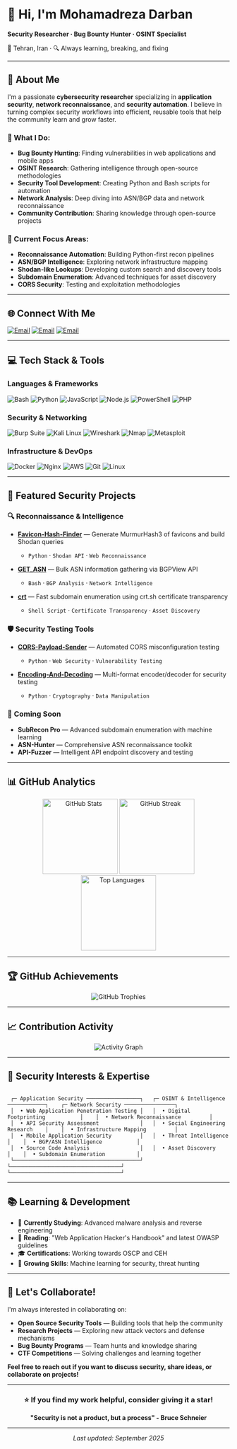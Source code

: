 # 👋 Hi, I'm **Mohamadreza Darban**
**Security Researcher · Bug Bounty Hunter · OSINT Specialist**

📍 Tehran, Iran · 🔍 Always learning, breaking, and fixing

---

## 💫 About Me

I'm a passionate **cybersecurity researcher** specializing in **application security**, **network reconnaissance**, and **security automation**. I believe in turning complex security workflows into efficient, reusable tools that help the community learn and grow faster.

### 🎯 What I Do:
- **Bug Bounty Hunting**: Finding vulnerabilities in web applications and mobile apps
- **OSINT Research**: Gathering intelligence through open-source methodologies  
- **Security Tool Development**: Creating Python and Bash scripts for automation
- **Network Analysis**: Deep diving into ASN/BGP data and network reconnaissance
- **Community Contribution**: Sharing knowledge through open-source projects

### 🔬 Current Focus Areas:
- **Reconnaissance Automation**: Building Python-first recon pipelines
- **ASN/BGP Intelligence**: Exploring network infrastructure mapping
- **Shodan-like Lookups**: Developing custom search and discovery tools
- **Subdomain Enumeration**: Advanced techniques for asset discovery
- **CORS Security**: Testing and exploitation methodologies

---

## 🌐 Connect With Me


[![Email](https://img.shields.io/badge/Email-EA4335?style=for-the-badge&logo=gmail&logoColor=white)](mailto:mohamadrezadarban@proton.me)
[![Email](https://img.shields.io/badge/Email-EA4335?style=for-the-badge&logo=gmail&logoColor=white)](mailto:mohamadrezadarban@keemail.com)
[![Email](https://img.shields.io/badge/Email-EA4335?style=for-the-badge&logo=gmail&logoColor=white)](mailto:mohamadreza-darban@onionmail.com)

---

## 💻 Tech Stack & Tools

### Languages & Frameworks

![Bash](https://img.shields.io/badge/Bash-121011?style=for-the-badge&logo=gnu-bash&logoColor=white)
![Python](https://img.shields.io/badge/Python-3776AB?style=for-the-badge&logo=python&logoColor=white)
![JavaScript](https://img.shields.io/badge/JavaScript-323330?style=for-the-badge&logo=javascript&logoColor=F7DF1E)
![Node.js](https://img.shields.io/badge/Node.js-6DA55F?style=for-the-badge&logo=node.js&logoColor=white)
![PowerShell](https://img.shields.io/badge/PowerShell-5391FE?style=for-the-badge&logo=powershell&logoColor=white)
![PHP](https://img.shields.io/badge/php-5391FE?style=for-the-badge&logo=php&logoColor=white)

### Security & Networking

![Burp Suite](https://img.shields.io/badge/Burp_Suite-FF6633?style=for-the-badge&logo=burpsuite&logoColor=white)
![Kali Linux](https://img.shields.io/badge/Linux-557C94?style=for-the-badge&logo=linux&logoColor=white)
![Wireshark](https://img.shields.io/badge/Wireshark-1679A7?style=for-the-badge&logo=wireshark&logoColor=white)
![Nmap](https://img.shields.io/badge/Nmap-4682B4?style=for-the-badge&logo=nmap&logoColor=white)
![Metasploit](https://img.shields.io/badge/Metasploit-2596CD?style=for-the-badge&logo=metasploit&logoColor=white)


### Infrastructure & DevOps
![Docker](https://img.shields.io/badge/Docker-2496ED?style=for-the-badge&logo=docker&logoColor=white)
![Nginx](https://img.shields.io/badge/Nginx-009639?style=for-the-badge&logo=nginx&logoColor=white)
![AWS](https://img.shields.io/badge/AWS-232F3E?style=for-the-badge&logo=amazon-aws&logoColor=white)
![Git](https://img.shields.io/badge/Git-F05032?style=for-the-badge&logo=git&logoColor=white)
![Linux](https://img.shields.io/badge/Linux-FCC624?style=for-the-badge&logo=linux&logoColor=black)

---

## 🧰 Featured Security Projects

### 🔍 **Reconnaissance & Intelligence**
- **[Favicon-Hash-Finder](https://github.com/mohamadrezadarban/Favicon-Hash-Finder)** — Generate MurmurHash3 of favicons and build Shodan queries
  - `Python` · `Shodan API` · `Web Reconnaissance`
  
- **[GET_ASN](https://github.com/mohamadrezadarban/GET_ASN)** — Bulk ASN information gathering via BGPView API
  - `Bash` · `BGP Analysis` · `Network Intelligence`
  
- **[crt](https://github.com/mohamadrezadarban/crt)** — Fast subdomain enumeration using crt.sh certificate transparency
  - `Shell Script` · `Certificate Transparency` · `Asset Discovery`

### 🛡️ **Security Testing Tools**
- **[CORS-Payload-Sender](https://github.com/mohamadrezadarban/CORS-Payload-Sender)** — Automated CORS misconfiguration testing
  - `Python` · `Web Security` · `Vulnerability Testing`
  
- **[Encoding-And-Decoding](https://github.com/mohamadrezadarban/Encoding-And-Decoding)** — Multi-format encoder/decoder for security testing
  - `Python` · `Cryptography` · `Data Manipulation`

### 🚀 **Coming Soon**
- **SubRecon Pro** — Advanced subdomain enumeration with machine learning
- **ASN-Hunter** — Comprehensive ASN reconnaissance toolkit  
- **API-Fuzzer** — Intelligent API endpoint discovery and testing

---

## 📊 GitHub Analytics

<p align="center">
  <img src="https://github-readme-stats.vercel.app/api?username=mohamadrezadarban&theme=tokyonight&hide_border=true&show_icons=true&include_all_commits=true" height="170" alt="GitHub Stats" />
  <img src="https://github-readme-streak-stats.herokuapp.com?user=mohamadrezadarban&theme=tokyonight&hide_border=true" height="170" alt="GitHub Streak" />
  <img src="https://github-readme-stats.vercel.app/api/top-langs/?username=mohamadrezadarban&theme=tokyonight&hide_border=true&layout=compact&langs_count=8" height="170" alt="Top Languages" />
</p>

---



## 🏆 GitHub Achievements

<div align="center">

![GitHub Trophies](https://github-profile-trophy.vercel.app/?username=mohamadrezadarban&theme=tokyonight&no-frame=true&no-bg=false&margin-w=4)

</div>

---

## 📈 Contribution Activity

<div align="center">

![Activity Graph](https://github-readme-activity-graph.vercel.app/graph?username=mohamadrezadarban&theme=tokyo-night)

</div>

---

## 🎯 Security Interests & Expertise

```ascii

 ┌─ Application Security ─────────────────┐   ┌─ OSINT & Intelligence ────────────┐    ┌─ Network Security ────────────────┐
 │  • Web Application Penetration Testing │   │  • Digital Footprinting           │    │  • Network Reconnaissance         │
 │  • API Security Assessment             │   │  • Social Engineering Research    │    │  • Infrastructure Mapping         │
 │  • Mobile Application Security         │   │  • Threat Intelligence            │    │  • BGP/ASN Intelligence           │
 │  • Source Code Analysis                │   │  • Asset Discovery                │    │  • Subdomain Enumeration          │
 └────────────────────────────────────────┘   └───────────────────────────────────┘    └───────────────────────────────────┘

```

---

## 📚 Learning & Development

- 🔬 **Currently Studying**: Advanced malware analysis and reverse engineering
- 📖 **Reading**: "Web Application Hacker's Handbook" and latest OWASP guidelines
- 🎓 **Certifications**: Working towards OSCP and CEH
- 🌱 **Growing Skills**: Machine learning for security, threat hunting

---

## 🤝 Let's Collaborate!

I'm always interested in collaborating on:
- **Open Source Security Tools** — Building tools that help the community
- **Research Projects** — Exploring new attack vectors and defense mechanisms  
- **Bug Bounty Programs** — Team hunts and knowledge sharing
- **CTF Competitions** — Solving challenges and learning together

**Feel free to reach out if you want to discuss security, share ideas, or collaborate on projects!**

---

<div align="center">


### ⭐ **If you find my work helpful, consider giving it a star!**

**"Security is not a product, but a process" - Bruce Schneier**

</div>

---

<div align="center">
  <i>Last updated: September 2025</i>
</div>
